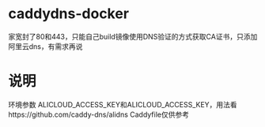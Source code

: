 # caddydns-docker
家宽封了80和443，只能自己build镜像使用DNS验证的方式获取CA证书，只添加阿里云dns，有需求再说
# 说明
环境参数 ALICLOUD_ACCESS_KEY和ALICLOUD_ACCESS_KEY，用法看https://github.com/caddy-dns/alidns
Caddyfile仅供参考
